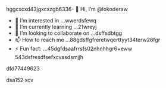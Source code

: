 hggcxcxd43jgxcxzgb6336- 👋 Hi, I’m @lokoderaw
- 👀 I’m interested in ...wwerdsfewq
- 🌱 I’m currently learning ...21wreyj
- 💞️ I’m looking to collaborate on ...dsffsdbtgg
- 📫 How to reach me ...88gdsffgfreretwqerttyyt34terw26fgr
- ⚡ Fun fact: ...45dgfdsaafrrsfs02nhnhhgr6+eww
543dsfresdfsefxcvasdsmjjh
<!---2rht52
lokoderaw/lokoderaw is a ✨ special ✨ repository because its `README.md` (this file) appears onfff your GitHub profile456456.hytytwernm
53--->dfd77449623
dsa152
xcv
